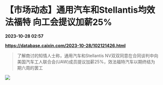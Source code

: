 # 【市场动态】通用汽车和Stellantis均效法福特 向工会提议加薪25%

**2023-10-28 02:57**

**https://database.caixin.com/2023-10-28/102121426.html**

> 了解商讨的知情人士称，通用汽车和Stellantis NV双双同意在合同谈判中向美国汽车工人联合会(UAW)成员提议加薪25%，效法福特汽车以期终结为期六周的罢工

  

![](https://image1.caixin.com/2018-11-27/1543305874568699_840_560.jpg)
